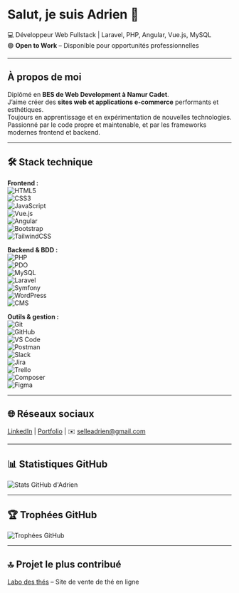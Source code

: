 # Salut, je suis Adrien 👋

💻 Développeur Web Fullstack | Laravel, PHP, Angular, Vue.js, MySQL  
🟢 **Open to Work** – Disponible pour opportunités professionnelles

---

## À propos de moi
Diplômé en **BES de Web Development à Namur Cadet**.  
J’aime créer des **sites web et applications e-commerce** performants et esthétiques.  
Toujours en apprentissage et en expérimentation de nouvelles technologies.  
Passionné par le code propre et maintenable, et par les frameworks modernes frontend et backend.

---

## 🛠 Stack technique

**Frontend :**  
![HTML5](https://img.shields.io/badge/HTML5-E34F26?style=for-the-badge&logo=html5&logoColor=white)  
![CSS3](https://img.shields.io/badge/CSS3-1572B6?style=for-the-badge&logo=css3&logoColor=white)  
![JavaScript](https://img.shields.io/badge/JavaScript-F7DF1E?style=for-the-badge&logo=javascript&logoColor=black)  
![Vue.js](https://img.shields.io/badge/Vue.js-35495E?style=for-the-badge&logo=vue.js&logoColor=4FC08D)  
![Angular](https://img.shields.io/badge/Angular-DD0031?style=for-the-badge&logo=angular&logoColor=white)  
![Bootstrap](https://img.shields.io/badge/Bootstrap-7952B3?style=for-the-badge&logo=bootstrap&logoColor=white)  
![TailwindCSS](https://img.shields.io/badge/TailwindCSS-06B6D4?style=for-the-badge&logo=tailwind-css&logoColor=white)

**Backend & BDD :**  
![PHP](https://img.shields.io/badge/PHP-777BB4?style=for-the-badge&logo=php&logoColor=white)  
![PDO](https://img.shields.io/badge/PDO-777BB4?style=for-the-badge)  
![MySQL](https://img.shields.io/badge/MySQL-4479A1?style=for-the-badge&logo=mysql&logoColor=white)  
![Laravel](https://img.shields.io/badge/Laravel-FB503B?style=for-the-badge&logo=laravel&logoColor=white)  
![Symfony](https://img.shields.io/badge/Symfony-000000?style=for-the-badge&logo=symfony&logoColor=white)  
![WordPress](https://img.shields.io/badge/WordPress-21759B?style=for-the-badge&logo=wordpress&logoColor=white)  
![CMS](https://img.shields.io/badge/CMS-FF6600?style=for-the-badge)

**Outils & gestion :**  
![Git](https://img.shields.io/badge/Git-F05032?style=for-the-badge&logo=git&logoColor=white)  
![GitHub](https://img.shields.io/badge/GitHub-181717?style=for-the-badge&logo=github&logoColor=white)  
![VS Code](https://img.shields.io/badge/VS%20Code-007ACC?style=for-the-badge&logo=visual-studio-code&logoColor=white)  
![Postman](https://img.shields.io/badge/Postman-FF6C37?style=for-the-badge&logo=postman&logoColor=white)  
![Slack](https://img.shields.io/badge/Slack-4A154B?style=for-the-badge&logo=slack&logoColor=white)  
![Jira](https://img.shields.io/badge/Jira-0052CC?style=for-the-badge&logo=jira&logoColor=white)  
![Trello](https://img.shields.io/badge/Trello-0052CC?style=for-the-badge&logo=trello&logoColor=white)  
![Composer](https://img.shields.io/badge/Composer-FF0000?style=for-the-badge&logo=composer&logoColor=white)  
![Figma](https://img.shields.io/badge/Figma-F24E1E?style=for-the-badge&logo=figma&logoColor=white)

---

## 🌐 Réseaux sociaux
[LinkedIn](https://www.linkedin.com/in/adrien-selle-a9a181295/) | [Portfolio](#) | ✉️ selleadrien@gmail.com  

---

## 📊 Statistiques GitHub
![Stats GitHub d'Adrien](https://github-readme-stats.vercel.app/api?username=BYADRIEN&show_icons=true&theme=radical&count_private=true)

---

## 🏆 Trophées GitHub
![Trophées GitHub](https://github-profile-trophy.vercel.app/?username=BYADRIEN&theme=radical)

---

## 🔝 Projet le plus contribué
[Labo des thés](https://github.com/BYADRIEN/Labo-th-s) – Site de vente de thé en ligne
